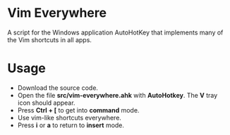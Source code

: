 # Vim Everywhere
A script for the Windows application AutoHotKey that implements many of the Vim shortcuts in all apps.

# Usage
- Download the source code.
- Open the file **src/vim-everywhere.ahk** with **AutoHotkey**. The **V** tray icon should appear. 
- Press **Ctrl + [** to get into **command** mode. 
- Use vim-like shortcuts everywhere. 
- Press **i** or **a** to return to **insert** mode. 
